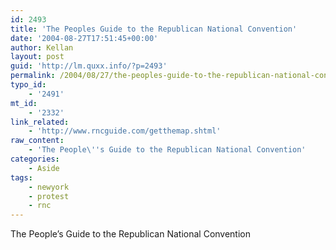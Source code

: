 ```yaml
---
id: 2493
title: 'The Peoples Guide to the Republican National Convention'
date: '2004-08-27T17:51:45+00:00'
author: Kellan
layout: post
guid: 'http://lm.quxx.info/?p=2493'
permalink: /2004/08/27/the-peoples-guide-to-the-republican-national-convention/
typo_id:
    - '2491'
mt_id:
    - '2332'
link_related:
    - 'http://www.rncguide.com/getthemap.shtml'
raw_content:
    - 'The People\''s Guide to the Republican National Convention'
categories:
    - Aside
tags:
    - newyork
    - protest
    - rnc
---
```


The People’s Guide to the Republican National Convention